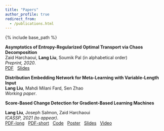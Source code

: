 ```yaml
---
title: "Papers"
author_profile: true
redirect_from:
  - /publications.html
---
```


{% include base_path %}

<!-- Leave two spaces at the end -->

**Asymptotics of Entropy-Regularized Optimal Transport via Chaos Decomposition**  
Zaid Harchaoui, **Lang Liu**, Soumik Pal (in alphabetical order)  
*Preprint, 2020*.  
[PDF](https://arxiv.org/abs/2011.08963) &nbsp;
[Slides](/files/2020_eot_slides.pdf) &nbsp;  

**Distribution Embedding Network for Meta-Learning with Variable-Length Input**  
**Lang Liu**, Mahdi Milani Fard, Sen Zhao  
*Working paper*.  

**Score-Based Change Detection for Gradient-Based Learning Machines**  
<!-- <span style="font-size:0.8em;">
The widespread use of machine learning algorithms calls for automatic change detection algorithms to monitor their behavior over time. As a machine learning algorithm learns from a continuous, possibly evolving, stream of data, it is desirable and often critical to supplement it with a companion change detection algorithm to facilitate its monitoring and control. We present a generic score-based change detection method that can detect a change in any number of (hidden) components of a machine learning model trained via empirical risk minimization. This proposed statistical hypothesis test can be readily implemented for such models designed within a differentiable programming framework. We establish the consistency of the hypothesis test and show how to calibrate it based on our theoretical results. We illustrate the versatility of the approach on additive models, time series models, text topic models, and latent variable models on synthetic and real data.
</span> -->
**Lang Liu**, Joseph Salmon, Zaid Harchaoui  
*ICASSP, 2021 (to appear)*.  
[PDF-long](/files/2020_autotest.pdf) &nbsp;
[PDF-short](/files/ICASSP2021_autotest.pdf) &nbsp;
[Code](https://github.com/langliu95/autodetect) &nbsp;
[Poster](/files/IFDS2020kickoff_autotest_poster.pdf) &nbsp;
[Slides](/files/2020_autotest_slides.pdf) &nbsp;
[Video](https://slideslive.com/38931677/gradientbased-monitoring-of-learning-machines?ref=account-folder-55868-folders) &nbsp;
<!-- ![Monitoring](/images/monitoring.png) -->
